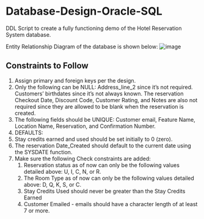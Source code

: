# Database-Design-Oracle-SQL
DDL Script to create a fully functioning demo of the Hotel Reservation System database.

Entity Relationship Diagram of the database is shown below:
![image](https://user-images.githubusercontent.com/25415975/136294964-cc108bf5-57a6-49cc-9d94-95ff3504fc85.png)

## Constraints to Follow
1. Assign primary and foreign keys per the design.
2. Only the following can be NULL: Address_line_2 since it’s not required. Customers’ birthdates since it’s not always known. The reservation Checkout Date, Discount Code, Customer Rating, and Notes are also not required since they are allowed to be blank when the reservation is created. 
3. The following fields should be UNIQUE: Customer email, Feature Name, Location Name, Reservation, and Confirmation Number. 
4. DEFAULTS:
  1. Stay credits earned and used should be set initially to 0 (zero).
  2. The reservation Date_Created should default to the current date using the SYSDATE function. 
  3. Make sure the following Check constraints are added:
      1. Reservation status as of now can only be the following values detailed above: U, I, C, N, or R.  
      2. The Room Type as of now can only be the following values detailed above: D, Q, K, S, or C.
      3. Stay Credits Used should never be greater than the Stay Credits Earned 
      4. Customer Emailed - emails should have a character length of at least 7 or more. 
